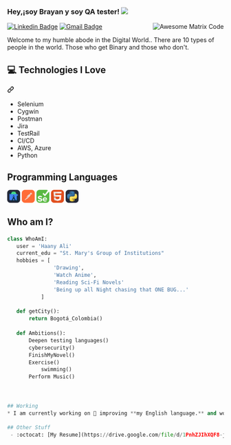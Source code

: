 ### Hey,¡soy Brayan y soy QA tester! <img src="https://media.giphy.com/media/hvRJCLFzcasrR4ia7z/giphy.gif" width="25px">

<img src="https://github.com/MarikIshtar007/MarikIshtar007/raw/master/images/matrix.gif" alt="Awesome Matrix Code" align="right" style="max-width: 200%; display: inline-block;" data-target="animated-image.originalImage">

[![Linkedin Badge](https://img.shields.io/badge/-MarinTest98-blue?style=flat-square&logo=Linkedin&logoColor=white&link=https://www.linkedin.com/in/brayan-marin-qatester)](www.linkedin.com/in/brayan-marin-qatester) [![Gmail Badge](https://img.shields.io/badge/-grajalesmarinbrayan@gmail.com-c14438?style=flat-square&logo=Gmail&logoColor=white&link=grajalesmarinbrayan@gmail.com)](grajalesmarinbrayan@gmail.com) 

<p>
	Welcome to my humble abode in the Digital World.. There are 10 types of people in the world. Those who get Binary and those who don't.
</p>


<div class="markdown-heading" dir="auto"><h2 tabindex="-1" class="heading-element" dir="auto">💻 Technologies I Love</h2><a id="user-content-computer-technologies-i-love" class="anchor" aria-label="Permalink: :computer: Technologies I Love" href="#computer-technologies-i-love"><svg class="octicon octicon-link" viewBox="0 0 16 16" version="1.1" width="16" height="16" aria-hidden="true"><path d="m7.775 3.275 1.25-1.25a3.5 3.5 0 1 1 4.95 4.95l-2.5 2.5a3.5 3.5 0 0 1-4.95 0 .751.751 0 0 1 .018-1.042.751.751 0 0 1 1.042-.018 1.998 1.998 0 0 0 2.83 0l2.5-2.5a2.002 2.002 0 0 0-2.83-2.83l-1.25 1.25a.751.751 0 0 1-1.042-.018.751.751 0 0 1-.018-1.042Zm-4.69 9.64a1.998 1.998 0 0 0 2.83 0l1.25-1.25a.751.751 0 0 1 1.042.018.751.751 0 0 1 .018 1.042l-1.25 1.25a3.5 3.5 0 1 1-4.95-4.95l2.5-2.5a3.5 3.5 0 0 1 4.95 0 .751.751 0 0 1-.018 1.042.751.751 0 0 1-1.042.018 1.998 1.998 0 0 0-2.83 0l-2.5 2.5a1.998 1.998 0 0 0 0 2.83Z"></path></svg></a></div>

<ul dir="auto">

<li>Selenium</li>
<li>Cygwin</li>
<li>Postman</li>
<li>Jira</li>
<li>TestRail</li>
<li>CI/CD</li>
<li>AWS, Azure</li>
<li>Python</li>

</ul>

## Programming Languages
<p>
   <img src = 'https://github.com/tandpfun/skill-icons/blob/main/icons/AndroidStudio-Dark.svg' width='30'/>  <img src = 'https://github.com/tandpfun/skill-icons/blob/main/icons/Postman.svg' width='30'/> <img src = 'https://github.com/tandpfun/skill-icons/blob/main/icons/Selenium.svg' width='30'/> <img src = 'https://github.com/tandpfun/skill-icons/blob/main/icons/HTML.svg' width='30'/> <img src = 'https://github.com/tandpfun/skill-icons/blob/main/icons/Python-Dark.svg' width='30'/>
</p>

## Who am I?
 ```python
 class WhoAmI:
 	user = 'Haany Ali'
	current_edu = "St. Mary's Group of Institutions"
	hobbies = [
				'Drawing',
				'Watch Anime',
				'Reading Sci-Fi Novels'
				'Being up all Night chasing that ONE BUG...'
			]
	
	def getCity():
		return Bogotá_Colombia()
	
	def Ambitions():
		Deepen testing languages()
		cybersecurity()
		FinishMyNovel()
 		Exercise()
      		swimming()
		Perform Music()
		
		

## Working
 * I am currently working on 🔭 improving **my English language.** and working to polish my skills in automation.*

## Other Stuff
  - :octocat: [My Resume](https://drive.google.com/file/d/1PnhZJIhXQF8-jQOZLTSOZjn69ZCp5HBK/view?usp=sharing)


